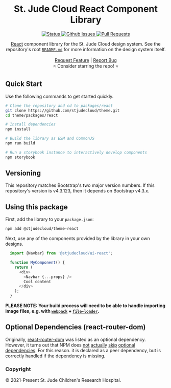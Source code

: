 <p align="center">

  <h1 align="center">
    St. Jude Cloud React Component Library
  </h1>

  <p align="center">
   <a href="https://github.com/stjudecloud/theme/tree/main/packages/react" target="_blank">
     <img alt="Status"
          src="https://img.shields.io/badge/status-active-success.svg" />
   </a>
   <a href="https://github.com/stjudecloud/theme/issues?q=is%3Aissue+is%3Aopen+label%3A%40stjudecloud%2Fui-react" target="_blank">
     <img alt="Github Issues"
          src="https://img.shields.io/github/issues/stjudecloud/theme/%40stjudecloud%2Fui-react?label=issues"  />
   </a>
   <a href="https://github.com/stjudecloud/theme/pulls?q=is%3Apr+is%3Aopen+label%3A%40stjudecloud%2Fui-react"  target="_blank">
     <img alt="Pull Requests"
          src="https://img.shields.io/github/issues-pr/stjudecloud/theme/%40stjudecloud%2Fui-react?label=pull%20requests"  />
   </a>
  </p>


  <p align="center">
    <a href="https://reactjs.org/">React</a> component library for the St. Jude Cloud design system. See the repository's root <a href="http://github.com/stjudecloud/theme"><code>README.md</code></a> for more information on the design system itself.
   <br />
   <br />
   <a href="https://github.com/stjudecloud/theme/issues/new?assignees=&labels=&template=feature_request.md&title=Descriptive%20Title&labels=enhancement,%40stjudecloud%2Fui-react">Request Feature</a>
    | 
   <a href="https://github.com/stjudecloud/theme/issues/new?assignees=&labels=&template=bug_report.md&title=Descriptive%20Title&labels=bug,%40stjudecloud%2Fui-react">Report Bug</a>
   <br />
    ⭐ Consider starring the repo! ⭐
   <br />
  </p>
</p>

## Quick Start

Use the following commands to get started quickly.

```bash
# Clone the repository and cd to packages/react
git clone https://github.com/stjudecloud/theme.git
cd theme/packages/react

# Install dependencies
npm install

# Build the library as ESM and CommonJS
npm run build

# Run a storybook instance to interactively develop components
npm storybook
```

## Versioning

This repository matches Bootstrap's two major version numbers. If this repository's version is v4.3.123, then it depends on Bootstrap v4.3.x.

## Using this package

First, add the library to your `package.json`:

```bash
npm add @stjudecloud/theme-react
```

Next, use any of the components provided by the library in your own designs.

```javascript
  import {Navbar} from '@stjudecloud/ui-react';

  function MyComponent() {
    return (
      <div>
        <Navbar {...props} />
        Cool content
      </div>
    );
  }
```

**PLEASE NOTE: Your build process will need to be able to handle importing image files, e.g. with [`webpack`](https://webpack.js.org/) + [`file-loader`](https://www.npmjs.com/package/file-loader).**

## Optional Dependencies (react-router-dom)

Originally, [react-router-dom](https://github.com/ReactTraining/react-router/tree/master/packages/react-router-dom) was listed as an optional dependency. However, it turns out that NPM does [not](https://github.com/npm/npm/issues/20934) [actually](https://github.com/npm/npm/issues/17633) [skip](https://github.com/npm/npm/issues/20934) [optional](https://npm.community/t/npm-ci-no-optional/6054) [dependencies](https://github.com/npm/npm/issues/14185). For this reason. it is declared as a peer dependency, but is correctly handled if the dependency is missing.

### Copyright

© 2021-Present St. Jude Children's Research Hospital.